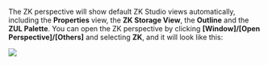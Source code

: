 The ZK perspective will show default ZK Studio views automatically,
including the **Properties** view, the **ZK Storage View**, the
**Outline** and the **ZUL Palette**. You can open the ZK perspective by
clicking **\[Window\]/\[Open Perspective\]/\[Others\]** and selecting
**ZK**, and it will look like this:

![]({{site.baseUrl}}/zk_studio_essentials/studio-perspective.png)
